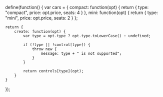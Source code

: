 define(function() {
	var cars = {
		compact: function(opt) {
			return {
				type: "compact",
				price: opt.price,
				seats: 4
			}
		},
		mini: function(opt) {
			return {
				type: "mini",
				price: opt.price,
				seats: 2
			}
		};

	return {
		create: function(opt) {
			var type = opt.type ? opt.type.toLowerCase() : undefined;

			if (!type || !control[type]) {
				throw new {
					message: type + " is not supported";
				}
			}

			return controls[type](opt);
		}
	}
});